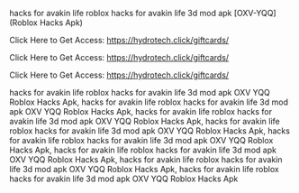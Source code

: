 hacks for avakin life roblox hacks for avakin life 3d mod apk [OXV-YQQ] (Roblox Hacks Apk)

Click Here to Get Access: https://hydrotech.click/giftcards/

Click Here to Get Access: https://hydrotech.click/giftcards/

Click Here to Get Access: https://hydrotech.click/giftcards/

hacks for avakin life roblox hacks for avakin life 3d mod apk OXV YQQ Roblox Hacks Apk, hacks for avakin life roblox hacks for avakin life 3d mod apk OXV YQQ Roblox Hacks Apk, hacks for avakin life roblox hacks for avakin life 3d mod apk OXV YQQ Roblox Hacks Apk, hacks for avakin life roblox hacks for avakin life 3d mod apk OXV YQQ Roblox Hacks Apk, hacks for avakin life roblox hacks for avakin life 3d mod apk OXV YQQ Roblox Hacks Apk, hacks for avakin life roblox hacks for avakin life 3d mod apk OXV YQQ Roblox Hacks Apk, hacks for avakin life roblox hacks for avakin life 3d mod apk OXV YQQ Roblox Hacks Apk, hacks for avakin life roblox hacks for avakin life 3d mod apk OXV YQQ Roblox Hacks Apk
